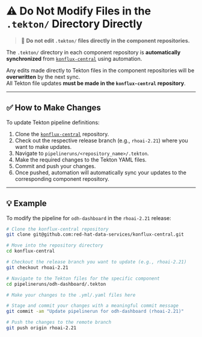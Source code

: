 # ⚠️ Do Not Modify Files in the `.tekton/` Directory Directly

> 🔴 **Do not edit `.tekton/` files directly in the component repositories.**

The `.tekton/` directory in each component repository is **automatically synchronized** from [`konflux-central`](https://github.com/red-hat-data-services/konflux-central) using automation.

Any edits made directly to Tekton files in the component repositories will be **overwritten** by the next sync.  
All Tekton file updates **must be made in the `konflux-central` repository**.

---

## ✅ How to Make Changes 

To update Tekton pipeline definitions:

1. Clone the [`konflux-central`](https://github.com/red-hat-data-services/konflux-central) repository.
2. Check out the respective release branch (e.g., `rhoai-2.21`) where you want to make updates.
3. Navigate to `pipelineruns/<repository_name>/.tekton`.
4. Make the required changes to the Tekton YAML files.
5. Commit and push your changes.
6. Once pushed, automation will automatically sync your updates to the corresponding component repository.

---

## 💡 Example

To modify the pipeline for `odh-dashboard` in the `rhoai-2.21` release:

```bash
# Clone the konflux-central repository
git clone git@github.com:red-hat-data-services/konflux-central.git

# Move into the repository directory
cd konflux-central

# Checkout the release branch you want to update (e.g., rhoai-2.21)
git checkout rhoai-2.21

# Navigate to the Tekton files for the specific component
cd pipelineruns/odh-dashboard/.tekton

# Make your changes to the .yml/.yaml files here

# Stage and commit your changes with a meaningful commit message
git commit -am "Update pipelinerun for odh-dashboard (rhoai-2.21)"

# Push the changes to the remote branch
git push origin rhoai-2.21
```
